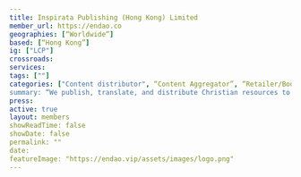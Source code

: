 ```yaml
---
title: Inspirata Publishing (Hong Kong) Limited 
member_url: https://endao.co
geographies: [“Worldwide”]
based: [“Hong Kong”]
ig: ["LCP"]
crossroads:  
services: 
tags: [""]
categories: ["Content distributor", “Content Aggregator”, “Retailer/Bookseller”, “Library”, “Provider of publishing services"] 
summary: “We publish, translate, and distribute Christian resources to foster a deeper understanding of the meaning of God’s Word, and to cultivate Christ-centered lives and church-directed spiritual ministry".
press:
active: true
layout: members
showReadTime: false
showDate: false
permalink: ""
date: 
featureImage: "https://endao.vip/assets/images/logo.png"
---
```

